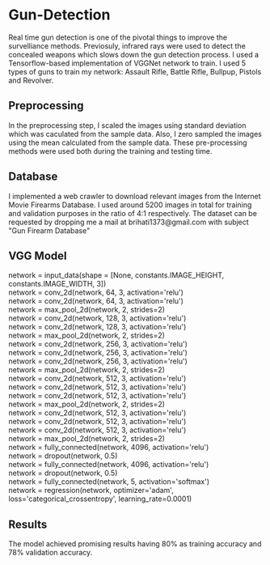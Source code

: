 # Gun-Detection
Real time gun detection is one of the pivotal things to improve the survelliance methods. Previosuly, infrared rays were used to detect the concealed weapons which slows down the gun detection process. I used a Tensorflow-based implementation of VGGNet network to train. I used 5 types of guns to train my network: Assault Rifle, Battle Rifle, Bullpup, Pistols and Revolver.

<h2>Preprocessing</h2>
In the preprocessing step, I scaled the images using standard deviation which was caculated from the sample data. Also, I zero sampled the images using the mean calculated from the sample data. These pre-processing methods were used both during the training and testing time.

<h2>Database</h2>
I implemented a web crawler to download relevant images from the Internet Movie Firearms Database. I used around 5200 images in total for training and validation purposes in the ratio of 4:1 respectively. The dataset can be requested by dropping me a mail at brihati1373@gmail.com with subject "Gun Firearm Database"

<h2>VGG Model</h2>
<div>network = input_data(shape = [None, constants.IMAGE_HEIGHT, constants.IMAGE_WIDTH, 3])</div>

<div>network = conv_2d(network, 64, 3, activation='relu')</div>
<div>network = conv_2d(network, 64, 3, activation='relu')</div>
<div>network = max_pool_2d(network, 2, strides=2)</div>
<div></div>
<div>network = conv_2d(network, 128, 3, activation='relu')</div>
<div>network = conv_2d(network, 128, 3, activation='relu')</div>
<div>network = max_pool_2d(network, 2, strides=2)</div>
<div></div>
<div>network = conv_2d(network, 256, 3, activation='relu')</div>
<div>network = conv_2d(network, 256, 3, activation='relu')</div>
<div>network = conv_2d(network, 256, 3, activation='relu')</div>
<div>network = max_pool_2d(network, 2, strides=2)</div>
<div></div>
<div>network = conv_2d(network, 512, 3, activation='relu')</div>
<div>network = conv_2d(network, 512, 3, activation='relu')</div>
<div>network = conv_2d(network, 512, 3, activation='relu')</div>
<div>network = max_pool_2d(network, 2, strides=2)</div>
<div></div>
<div>network = conv_2d(network, 512, 3, activation='relu')</div>
<div>network = conv_2d(network, 512, 3, activation='relu')</div>
<div>network = conv_2d(network, 512, 3, activation='relu')</div>
<div>network = max_pool_2d(network, 2, strides=2)</div>
<div></div>
<div>network = fully_connected(network, 4096, activation='relu')</div>
<div>network = dropout(network, 0.5)</div>
<div>network = fully_connected(network, 4096, activation='relu')</div>
<div>network = dropout(network, 0.5)</div>
<div>network = fully_connected(network, 5, activation='softmax')</div>
<div></div>
<div>network = regression(network, optimizer='adam',
                          loss='categorical_crossentropy',
                          learning_rate=0.0001)</div>

<h2>Results</h2>
The model achieved promising results having 80% as training accuracy and 78% validation accuracy. 
